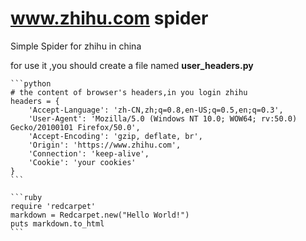 # www.zhihu.com spider

Simple Spider for zhihu in china

for use it ,you should create a file named **user_headers.py**

    ```python
    # the content of browser's headers,in you login zhihu
    headers = {
        'Accept-Language': 'zh-CN,zh;q=0.8,en-US;q=0.5,en;q=0.3',
        'User-Agent': 'Mozilla/5.0 (Windows NT 10.0; WOW64; rv:50.0) Gecko/20100101 Firefox/50.0',
        'Accept-Encoding': 'gzip, deflate, br',
        'Origin': 'https://www.zhihu.com',
        'Connection': 'keep-alive',
        'Cookie': 'your cookies'
    }
    ```

    ```ruby
    require 'redcarpet'
    markdown = Redcarpet.new("Hello World!")
    puts markdown.to_html
    ```